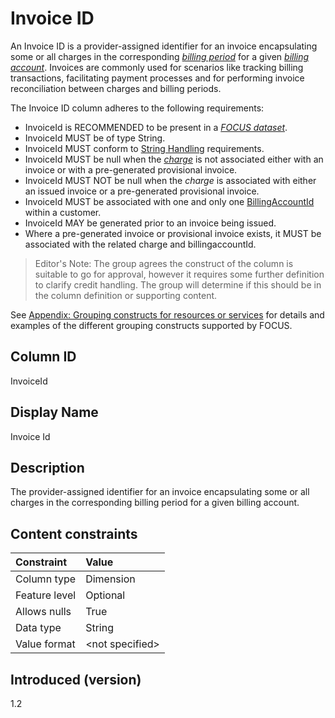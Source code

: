# Invoice ID

An Invoice ID is a provider-assigned identifier for an invoice encapsulating some or all charges in the corresponding [*billing period*](#glossary:billing-period) for a given [*billing account*](#glossary:billing-account). Invoices are commonly used for scenarios like tracking billing transactions, facilitating payment processes and for performing invoice reconciliation between charges and billing periods. 

The Invoice ID column adheres to the following requirements:

* InvoiceId is RECOMMENDED to be present in a [*FOCUS dataset*](#glossary:FOCUS-dataset).
* InvoiceId MUST be of type String.
* InvoiceId MUST conform to [String Handling](#stringhandling) requirements.
* InvoiceId MUST be null when the [*charge*](#glossary:charge) is not associated either with an invoice or with a pre-generated provisional invoice.
* InvoiceId MUST NOT be null when the *charge* is associated with either an issued invoice or a pre-generated provisional invoice.
* InvoiceId MUST be associated with one and only one [BillingAccountId](#billingaccountid) within a customer.
* InvoiceId MAY be generated prior to an invoice being issued.
* Where a pre-generated invoice or provisional invoice exists, it MUST be associated with the related charge and billingaccountId.
> Editor's Note: The group agrees the construct of the column is suitable to go for approval, however it requires some further definition to clarify credit handling. The group will determine if this should be in the column definition or supporting content.

See [Appendix: Grouping constructs for resources or services](#groupingconstructsforresourcesorservices) for details and examples of the different grouping constructs supported by FOCUS.

## Column ID

InvoiceId

## Display Name

Invoice Id

## Description

The provider-assigned identifier for an invoice encapsulating some or all charges in the corresponding billing period for a given billing account.

## Content constraints

|    Constraint   |      Value       |
|:----------------|:-----------------|
| Column type     | Dimension        |
| Feature level   | Optional        |
| Allows nulls    | True            |
| Data type       | String           |
| Value format    | \<not specified> |

## Introduced (version)

1.2

